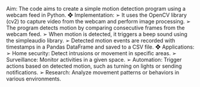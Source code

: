 Aim: The code aims to create a simple motion detection program using a webcam feed in Python.
❖
Implementation:
➢
It uses the OpenCV library (cv2) to capture video from the webcam and perform image processing.
➢
The program detects motion by comparing consecutive frames from the webcam feed.
➢
When motion is detected, it triggers a beep sound using the simpleaudio library.
➢
Detected motion events are recorded with timestamps in a Pandas DataFrame and saved to a CSV file.
❖
Applications:
➢
Home security: Detect intrusions or movement in specific areas.
➢
Surveillance: Monitor activities in a given space.
➢
Automation: Trigger actions based on detected motion, such as turning on lights or sending notifications.
➢
Research: Analyze movement patterns or behaviors in various environments.
